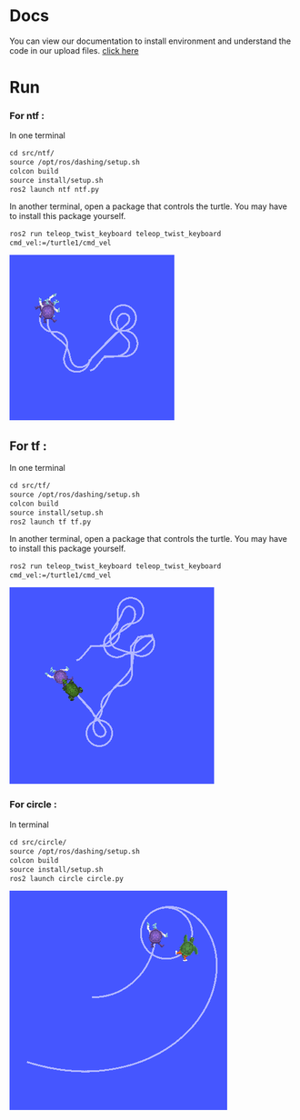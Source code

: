 # Docs

You can view our documentation to install environment and understand the code in our upload files. [click here](https://github.com/lloveapple/ros2_dashing_turtle/blob/main/%E6%96%87%E6%A1%A3.md)

# Run

### For ntf :

In one terminal

```shell
cd src/ntf/
source /opt/ros/dashing/setup.sh
colcon build
source install/setup.sh 
ros2 launch ntf ntf.py
```

In another terminal, open a package that controls the turtle. You may have to install this package yourself.

```shell
ros2 run teleop_twist_keyboard teleop_twist_keyboard cmd_vel:=/turtle1/cmd_vel
```

![image-20230620164628107](Readme.assets/image-20230620164628107.png)

## For tf :

In one terminal

```shell
cd src/tf/
source /opt/ros/dashing/setup.sh 
colcon build
source install/setup.sh 
ros2 launch tf tf.py
```

In another terminal, open a package that controls the turtle. You may have to install this package yourself.

```shell
ros2 run teleop_twist_keyboard teleop_twist_keyboard cmd_vel:=/turtle1/cmd_vel
```

![image-20230620164907206](Readme.assets/image-20230620164907206.png)

### For circle :

In  terminal

```shell
cd src/circle/
source /opt/ros/dashing/setup.sh 
colcon build
source install/setup.sh 
ros2 launch circle circle.py
```

![image-20230620165148437](Readme.assets/image-20230620165148437.png)
